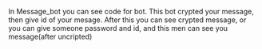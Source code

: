 In Message_bot you can see code for bot.
This bot crypted your message, then give id of your mesage. After this you can see crypted message, or you can give someone password and id, and this men can see you message(after uncripted)
